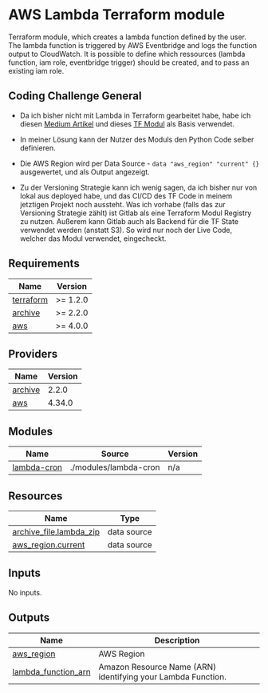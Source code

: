 # AWS Lambda Terraform module

Terraform module, which creates a lambda function defined by the user. The lambda function is triggered by AWS Eventbridge and logs the function output to CloudWatch. It is possible to define which ressources (lambda function, iam role, eventbridge trigger) should be created, and to pass an existing iam role.

## Coding Challenge General

- Da ich bisher nicht mit Lambda in Terraform gearbeitet habe, habe ich diesen [Medium Artikel](https://medium.com/geekculture/terraform-setup-for-scheduled-lambda-functions-f01931040007) und dieses [TF Modul](https://github.com/terraform-aws-modules/terraform-aws-lambda) als Basis verwendet.

- In meiner Lösung kann der Nutzer des Moduls den Python Code selber definieren.

- Die AWS Region wird per Data Source - ```data "aws_region" "current" {}``` ausgewertet, und als Output angezeigt.
  
- Zu der Versioning Strategie kann ich wenig sagen, da ich bisher nur von lokal aus deployed habe, und das CI/CD des TF Code in meinem jetztigen Projekt   noch aussteht. Was ich vorhabe (falls das zur Versioning Strategie zählt) ist Gitlab als eine Terraform Modul Registry zu nutzen.
  Außerem kann Gitlab auch als Backend für die TF State verwendet werden (anstatt S3). So wird nur noch der Live Code, welcher das Modul verwendet,  eingecheckt.

## Requirements

| Name                                                                      | Version  |
| ------------------------------------------------------------------------- | -------- |
| <a name="requirement_terraform"></a> [terraform](#requirement\_terraform) | >= 1.2.0 |
| <a name="requirement_archive"></a> [archive](#requirement\_archive)       | >= 2.2.0 |
| <a name="requirement_aws"></a> [aws](#requirement\_aws)                   | >= 4.0.0 |

## Providers

| Name                                                          | Version |
| ------------------------------------------------------------- | ------- |
| <a name="provider_archive"></a> [archive](#provider\_archive) | 2.2.0   |
| <a name="provider_aws"></a> [aws](#provider\_aws)             | 4.34.0  |

## Modules

| Name                                                                  | Source                | Version |
| --------------------------------------------------------------------- | --------------------- | ------- |
| <a name="module_lambda-cron"></a> [lambda-cron](#module\_lambda-cron) | ./modules/lambda-cron | n/a     |

## Resources

| Name                                                                                                               | Type        |
| ------------------------------------------------------------------------------------------------------------------ | ----------- |
| [archive_file.lambda_zip](https://registry.terraform.io/providers/hashicorp/archive/latest/docs/data-sources/file) | data source |
| [aws_region.current](https://registry.terraform.io/providers/hashicorp/aws/latest/docs/data-sources/region)        | data source |

## Inputs

No inputs.

## Outputs

| Name                                                                                              | Description                                                  |
| ------------------------------------------------------------------------------------------------- | ------------------------------------------------------------ |
| <a name="output_aws_region"></a> [aws\_region](#output\_aws\_region)                              | AWS Region                                                   |
| <a name="output_lambda_function_arn"></a> [lambda\_function\_arn](#output\_lambda\_function\_arn) | Amazon Resource Name (ARN) identifying your Lambda Function. |
